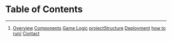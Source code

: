 # Table of Contents
__________________________________________________________________________________________________________________________________________________________
<ol dir='auto'>
<li> 
<a href="#1-overview">Overview</a>
<a href="#2-components">Components</a>
<a href="#3-gameLogic">Game Logic</a>
<a href="#4-projectStructure">projectStructure</a>
<a href="#5-deployment">Deployment</a>
<a href="#6-howToRun">how to run/</a>
<a href="#7-contact">Contact</a>
  
</li>

</ol>

